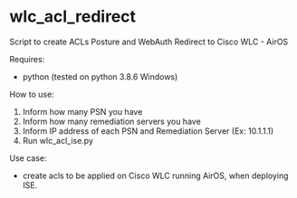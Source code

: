 # wlc_acl_redirect
Script to create ACLs Posture and WebAuth Redirect to Cisco WLC - AirOS

Requires:
- python (tested on python 3.8.6 Windows)

How to use:
1) Inform how many PSN you have
2) Inform how many remediation servers you have
3) Inform IP address of each PSN and Remediation Server (Ex: 10.1.1.1)
3) Run wlc_acl_ise.py

Use case:
- create acls to be applied on Cisco WLC running AirOS, when deploying ISE.
